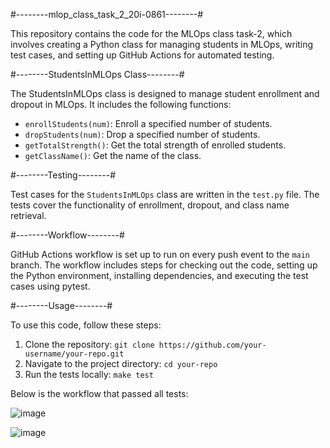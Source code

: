 #--------mlop_class_task_2_20i-0861--------#

This repository contains the code for the MLOps class task-2, which involves creating a Python class for managing students in MLOps, writing test cases, and setting up GitHub Actions for automated testing.

#--------StudentsInMLOps Class--------#

The StudentsInMLOps class is designed to manage student enrollment and dropout in MLOps. It includes the following functions:

- `enrollStudents(num)`: Enroll a specified number of students.
- `dropStudents(num)`: Drop a specified number of students.
- `getTotalStrength()`: Get the total strength of enrolled students.
- `getClassName()`: Get the name of the class.

#--------Testing--------#

Test cases for the `StudentsInMLOps` class are written in the `test.py` file. The tests cover the functionality of enrollment, dropout, and class name retrieval.

#--------Workflow--------#

GitHub Actions workflow is set up to run on every push event to the `main` branch. The workflow includes steps for checking out the code, setting up the Python environment, installing dependencies, and executing the test cases using pytest.

#--------Usage--------#

To use this code, follow these steps:

1. Clone the repository: `git clone https://github.com/your-username/your-repo.git`
2. Navigate to the project directory: `cd your-repo`
3. Run the tests locally: `make test`

Below is the workflow that passed all tests:

![image](https://github.com/AsraaZahoor/mlop_class_task_2_20i-0861/assets/125173520/f380fd74-2482-4ad9-b2ef-b3b408e75263)

![image](https://github.com/AsraaZahoor/mlop_class_task_2_20i-0861/assets/125173520/b9bce124-c07d-4085-8c19-54953cd0b7af)



